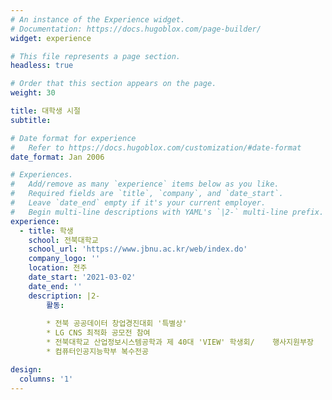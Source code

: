 ```yaml
---
# An instance of the Experience widget.
# Documentation: https://docs.hugoblox.com/page-builder/
widget: experience

# This file represents a page section.
headless: true

# Order that this section appears on the page.
weight: 30

title: 대학생 시절
subtitle:

# Date format for experience
#   Refer to https://docs.hugoblox.com/customization/#date-format
date_format: Jan 2006

# Experiences.
#   Add/remove as many `experience` items below as you like.
#   Required fields are `title`, `company`, and `date_start`.
#   Leave `date_end` empty if it's your current employer.
#   Begin multi-line descriptions with YAML's `|2-` multi-line prefix.
experience:
  - title: 학생
    school: 전북대학교
    school_url: 'https://www.jbnu.ac.kr/web/index.do'
    company_logo: ''
    location: 전주
    date_start: '2021-03-02'
    date_end: ''
    description: |2-
        활동:
        
        * 전북 공공데이터 창업경진대회 '특별상'
        * LG CNS 최적화 공모전 참여
        * 전북대학교 산업정보시스템공학과 제 40대 'VIEW' 학생회/    행사지원부장     
        * 컴퓨터인공지능학부 복수전공

design:
  columns: '1'
---
```

